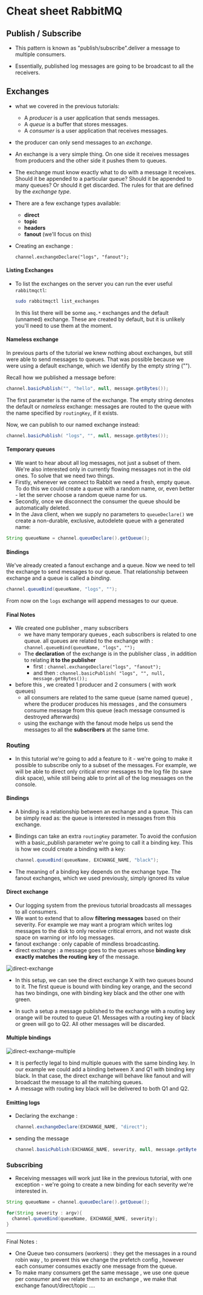 # Cheat sheet RabbitMQ

## Publish / Subscribe

- This pattern is known as "publish/subscribe".deliver a message to multiple consumers.

- Essentially, published log messages are going to be broadcast to all the receivers.

## Exchanges

- what we covered in the previous tutorials:
  - A *producer* is a user application that sends messages.
  - A *queue* is a buffer that stores messages.
  - A *consumer* is a user application that receives messages.

- the producer can only send messages to an *exchange*.

- An exchange is a very simple thing. On one side it receives messages from producers and the other side it pushes them to queues.

- The exchange must know exactly what to do with a message it receives. Should it be appended to a particular queue? Should it be appended to many queues? Or should it get discarded. The rules for that are defined by the *exchange type*.

- There are a few exchange types available:
  - **direct**
  - **topic**
  - **headers**
  - **fanout** (we'll focus on this)

- Creating an exchange :

  ```
  channel.exchangeDeclare("logs", "fanout");
  ```

#### Listing Exchanges

- To list the exchanges on the server you can run the ever useful `rabbitmqctl`:

  ```bash
  sudo rabbitmqctl list_exchanges
  ```

  In this list there will be some `amq.*` exchanges and the default (unnamed) exchange. These are created by default, but it is unlikely you'll need to use them at the moment.

#### Nameless exchange

In previous parts of the tutorial we knew nothing about exchanges, but still were able to send messages to queues. That was possible because we were using a default exchange, which we identify by the empty string ("").

Recall how we published a message before:

```java
channel.basicPublish("", "hello", null, message.getBytes());
```

The first parameter is the name of the exchange. The empty string denotes the default or *nameless* exchange: messages are routed to the queue with the name specified by `routingKey`, if it exists.

Now, we can publish to our named exchange instead:

```java
channel.basicPublish( "logs", "", null, message.getBytes());
```

#### Temporary queues

- We want to hear about all log messages, not just a subset of them. We're also interested only in currently flowing messages not in the old ones. To solve that we need two things.
- Firstly, whenever we connect to Rabbit we need a fresh, empty queue. To do this we could create a queue with a random name, or, even better - let the server choose a random queue name for us.
- Secondly, once we disconnect the consumer the queue should be automatically deleted.
- In the Java client, when we supply no parameters to `queueDeclare()` we create a non-durable, exclusive, autodelete queue with a generated name:

```java
String queueName = channel.queueDeclare().getQueue();
```

#### Bindings

We've already created a fanout exchange and a queue. Now we need to tell the exchange to send messages to our queue. That relationship between exchange and a queue is called a *binding*.

```java
channel.queueBind(queueName, "logs", "");
```

From now on the `logs` exchange will append messages to our queue.

#### Final Notes

- We created one publisher , many subscribers
  - we have many temporary queues , each subscribers is related to one queue. all queues are related to the exchange with : `channel.queueBind(queueName, "logs", "");`
  - The **declaration** of the exchange is  in the publisher class , in addition to relating **it to the publisher**
    - first : `channel.exchangeDeclare("logs", "fanout");`
    - and then : `channel.basicPublish( "logs", "", null, message.getBytes());`
- before this , we created 1 producer and 2 consumers ( with work queues)
  - all consumers are related to the same queue (same named queue) , where the producer produces his messages , and the consumers consume message from this queue (each message consumed is destroyed afterwards)
  - using the exchange with the fanout mode helps us send the messages to all the **subscribers** at the same time.

### Routing

- In this tutorial we're going to add a feature to it - we're going to make it possible to subscribe only to a subset of the messages. For example, we will be able to direct only critical error messages to the log file (to save disk space), while still being able to print all of the log messages on the console.

#### Bindings

- A binding is a relationship between an exchange and a queue. This can be simply read as: the queue is interested in messages from this exchange.

- Bindings can take an extra `routingKey` parameter. To avoid the confusion with a basic_publish parameter we're going to call it a binding key. This is how we could create a binding with a key:

  ```java
  channel.queueBind(queueName, EXCHANGE_NAME, "black");
  ```

- The meaning of a binding key depends on the exchange type. The fanout exchanges, which we used previously, simply ignored its value

#### Direct exchange

- Our logging system from the previous tutorial broadcasts all messages to all consumers.
- We want to extend that to allow **filtering messages** based on their severity. For example we may want a program which writes log messages to the disk to only receive critical errors, and not waste disk space on warning or info log messages.
- fanout exchange : only capable of mindless broadcasting.
- direct exchange : a message goes to the queues whose **binding key exactly matches the routing key** of the message.

![direct-exchange](C:\Users\saief\OneDrive\Documents\CheatSheets\Rabbitmq\direct-exchange.png)

- In this setup, we can see the direct exchange X with two queues bound to it. The first queue is bound with binding key orange, and the second has two bindings, one with binding key black and the other one with green.

- In such a setup a message published to the exchange with a routing key orange will be routed to queue Q1. Messages with a routing key of black or green will go to Q2. All other messages will be discarded.

#### Multiple bindings

![direct-exchange-multiple](C:\Users\saief\OneDrive\Documents\CheatSheets\Rabbitmq\direct-exchange-multiple.png)

- It is perfectly legal to bind multiple queues with the same binding key. In our example we could add a binding between X and Q1 with binding key black. In that case, the direct exchange will behave like fanout and will broadcast the message to all the matching queues.
- A message with routing key black will be delivered to both Q1 and Q2.

#### Emitting logs

- Declaring the exchange :

  ```java
  channel.exchangeDeclare(EXCHANGE_NAME, "direct");
  ```

- sending the message

  ```java
  channel.basicPublish(EXCHANGE_NAME, severity, null, message.getBytes());
  ```

### Subscribing

- Receiving messages will work just like in the previous tutorial, with one exception - we're going to create a new binding for each severity we're interested in.

```java
String queueName = channel.queueDeclare().getQueue();

for(String severity : argv){
  channel.queueBind(queueName, EXCHANGE_NAME, severity);
}
```

---

Final Notes :

- One Queue two consumers (workers) : they get the messages in a round robin way , to prevent this we change the prefetch config , however each consumer consumes exactly one message from the queue.
- To make many consumers get the same message , we use one queue per consumer and we relate them to an exchange , we make that exchange fanout/direct/topic  ....
